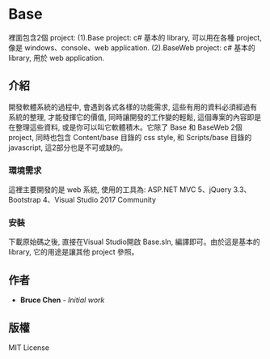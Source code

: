 # Base

裡面包含2個 project: 
(1).Base project: c# 基本的 library, 可以用在各種 project, 像是 windows、console、web application.
(2).BaseWeb project: c# 基本的 library, 用於 web application.

## 介紹

開發軟體系統的過程中, 會遇到各式各樣的功能需求, 這些有用的資料必須經過有系統的整理, 才能發揮它的價值, 同時讓開發的工作變的輕鬆, 這個專案的內容即是在整理這些資料, 或是你可以叫它軟體積木。它除了 Base 和 BaseWeb 2個 project, 同時也包含 Content/base 目錄的 css style, 和 Scripts/base 目錄的 javascript, 這2部分也是不可或缺的。

### 環境需求

這裡主要開發的是 web 系統, 使用的工具為: ASP.NET MVC 5、jQuery 3.3、Bootstrap 4、Visual Studio 2017 Community

### 安裝

下載原始碼之後, 直接在Visual Studio開啟 Base.sln, 編譯即可。由於這是基本的 library, 它的用途是讓其他 project 參照。 

## 作者

* **Bruce Chen** - *Initial work*

## 版權

MIT License